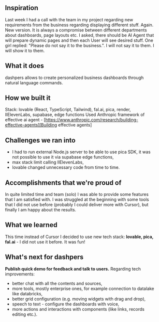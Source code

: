 ## Inspiration
Last week I had a call with the team in my project regarding new requirements from the business regarding displaying different stuff. Again. New version. It is always a compromise between different departments about dashboards, page layouts etc. I asked, there should be AI Agent that will prepare dynamic pages and then each User will see desired stuff. One girl replied: "Please do not say it to the business.". I will not say it to them. I will show it to them.

## What it does
dashpers allows  to create personalized business dashboards through natural language commands.

## How we built it
Stack: lovable (React, TypeScript, Tailwind), fal.ai, pica, render, IIElevenLabs, supabase, edge functions
Used Anthropic framework of effective ai agent - [https://www.anthropic.com/research/building-effective-agents][Building effective agents]

## Challenges we ran into
- I had to run external Node.js server to be able to use pica SDK, it was not possible to use it via supabase edge functions,
- max stack limit calling IIElevenLabs,
- lovable changed unnecessary code from time to time.

## Accomplishments that we're proud of
In quite limited time and team (solo) I was able to provide some features that I am satisfied with. I was struggled at the beginning with some tools that I did not use before (probably I could deliver more with Cursor), but finally I am happy about the results.

## What we learned
This time instead of Cursor I decided to use new tech stack: **lovable, pica, fal.ai** - I did not use it before. It was fun!

## What's next for dashpers
**Publish quick demo for feedback and talk to users.**
Regarding tech improvements:
- better chat with all the contents and sources,
- more tools, mostly enterprise ones, for example connection to datalake like databricks,
- better grid configuration (e.g. moving widgets with drag and drop),
- speech to text - configure the dashboards with voice,
- more actions and interactions with components (like links, records editing etc.).
